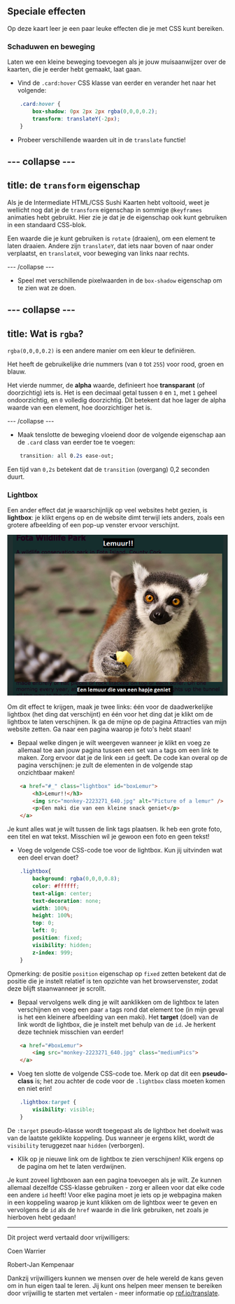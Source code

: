 ## Speciale effecten

Op deze kaart leer je een paar leuke effecten die je met CSS kunt bereiken.

### Schaduwen en beweging

Laten we een kleine beweging toevoegen als je jouw muisaanwijzer over de kaarten, die je eerder hebt gemaakt, laat gaan.

+ Vind de `.card:hover` CSS klasse van eerder en verander het naar het volgende:

```css
    .card:hover {
        box-shadow: 0px 2px 2px rgba(0,0,0,0.2); 
        transform: translateY(-2px);
    }
```

+ Probeer verschillende waarden uit in de `translate` functie!

--- collapse ---
---
title: de `transform` eigenschap
---

Als je de Intermediate HTML/CSS Sushi Kaarten hebt voltooid, weet je wellicht nog dat je de `transform` eigenschap in sommige `@keyframes` animaties hebt gebruikt. Hier zie je dat je de eigenschap ook kunt gebruiken in een standaard CSS-blok.

Een waarde die je kunt gebruiken is `rotate` (draaien), om een ​​element te laten draaien. Andere zijn `translateY`, dat iets naar boven of naar onder verplaatst, en `translateX`, voor beweging van links naar rechts.

--- /collapse ---

+ Speel met verschillende pixelwaarden in de `box-shadow` eigenschap om te zien wat ze doen. 

--- collapse ---
---
title: Wat is `rgba`?
---

`rgba(0,0,0,0.2)` is een andere manier om een ​​kleur te definiëren.

Het heeft de gebruikelijke drie nummers (van `0` tot `255`) voor rood, groen en blauw.

Het vierde nummer, de **alpha** waarde, definieert hoe **transparant** (of doorzichtig) iets is. Het is een decimaal getal tussen `0` en `1`, met `1` geheel ondoorzichtig, en `0` volledig doorzichtig. Dit betekent dat hoe lager de alpha waarde van een element, hoe doorzichtiger het is.

--- /collapse ---

+ Maak tenslotte de beweging vloeiend door de volgende eigenschap aan de `.card` class van eerder toe te voegen: 

```css
    transition: all 0.2s ease-out;
```

Een tijd van `0,2s` betekent dat de `transition` (overgang) 0,2 seconden duurt.

### Lightbox

Een ander effect dat je waarschijnlijk op veel websites hebt gezien, is **lightbox**: je klikt ergens op en de website dimt terwijl iets anders, zoals een grotere afbeelding of een pop-up venster ervoor verschijnt.

![Lightbox effect in action](images/lightboxLemur.png)

Om dit effect te krijgen, maak je twee links: één voor de daadwerkelijke lightbox (het ding dat verschijnt) en één voor het ding dat je klikt om de lightbox te laten verschijnen. Ik ga de mijne op de pagina Attracties van mijn website zetten. Ga naar een pagina waarop je foto's hebt staan!

+ Bepaal welke dingen je wilt weergeven wanneer je klikt en voeg ze allemaal toe aan jouw pagina tussen een set van `a` tags om een ​​link te maken. Zorg ervoor dat je de link een `id` geeft. De code kan overal op de pagina verschijnen: je zult de elementen in de volgende stap onzichtbaar maken!

```html
    <a href="#_" class="lightbox" id="boxLemur">
        <h3>Lemur!!</h3>
        <img src="monkey-2223271_640.jpg" alt="Picture of a lemur" />
        <p>Een maki die van een kleine snack geniet</p>
    </a>
```

Je kunt alles wat je wilt tussen de link tags plaatsen. Ik heb een grote foto, een titel en wat tekst. Misschien wil je gewoon een foto en geen tekst!

+ Voeg de volgende CSS-code toe voor de lightbox. Kun jij uitvinden wat een deel ervan doet?

```css
    .lightbox{
        background: rgba(0,0,0,0.8);
        color: #ffffff;
        text-align: center;
        text-decoration: none;
        width: 100%;
        height: 100%;
        top: 0;
        left: 0;
        position: fixed;
        visibility: hidden;
        z-index: 999;
    }
```

Opmerking: de positie `position` eigenschap op `fixed` zetten betekent dat de positie die je instelt relatief is ten opzichte van het browservenster, zodat deze blijft staan ​​wanneer je scrollt.

+ Bepaal vervolgens welk ding je wilt aanklikken om de lightbox te laten verschijnen en voeg een paar `a` tags rond dat element toe (in mijn geval is het een kleinere afbeelding van een maki). Het **target** (doel) van de link wordt de lightbox, die je instelt met behulp van de `id`. Je herkent deze techniek misschien van eerder!

```html
    <a href="#boxLemur">
        <img src="monkey-2223271_640.jpg" class="mediumPics">
    </a>
```

+ Voeg ten slotte de volgende CSS-code toe. Merk op dat dit een **pseudo-class** is; het zou achter de code voor de `.lightbox` class moeten komen en niet erin!

```css
    .lightbox:target {
        visibility: visible;
    }
```

De `:target` pseudo-klasse wordt toegepast als de lightbox het doelwit was van de laatste geklikte koppeling. Dus wanneer je ergens klikt, wordt de `visibility` teruggezet naar `hidden` (verborgen).

+ Klik op je nieuwe link om de lightbox te zien verschijnen! Klik ergens op de pagina om het te laten verdwijnen.

Je kunt zoveel lightboxen aan een pagina toevoegen als je wilt. Ze kunnen allemaal dezelfde CSS-klasse gebruiken - zorg er alleen voor dat elke code een andere `id` heeft! Voor elke pagina moet je iets op je webpagina maken in een koppeling waarop je kunt klikken om de lightbox weer te geven en vervolgens de `id` als de `href` waarde in die link gebruiken, net zoals je hierboven hebt gedaan!

***

Dit project werd vertaald door vrijwilligers:

Coen Warrier

Robert-Jan Kempenaar

Dankzij vrijwilligers kunnen we mensen over de hele wereld de kans geven om in hun eigen taal te leren. Jij kunt ons helpen meer mensen te bereiken door vrijwillig te starten met vertalen - meer informatie op [rpf.io/translate](https://rpf.io/translate).